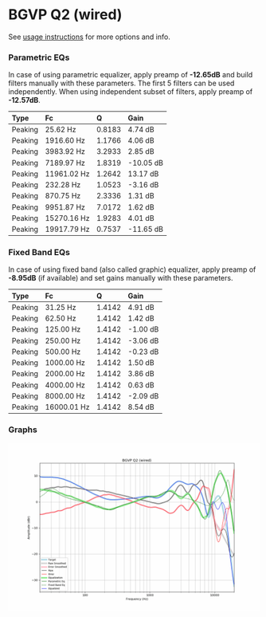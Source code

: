 # BGVP Q2 (wired)
See [usage instructions](https://github.com/jaakkopasanen/AutoEq#usage) for more options and info.

### Parametric EQs
In case of using parametric equalizer, apply preamp of **-12.65dB** and build filters manually
with these parameters. The first 5 filters can be used independently.
When using independent subset of filters, apply preamp of **-12.57dB**.

| Type    | Fc          |      Q | Gain      |
|:--------|:------------|:-------|:----------|
| Peaking | 25.62 Hz    | 0.8183 | 4.74 dB   |
| Peaking | 1916.60 Hz  | 1.1766 | 4.06 dB   |
| Peaking | 3983.92 Hz  | 3.2933 | 2.85 dB   |
| Peaking | 7189.97 Hz  | 1.8319 | -10.05 dB |
| Peaking | 11961.02 Hz | 1.2642 | 13.17 dB  |
| Peaking | 232.28 Hz   | 1.0523 | -3.16 dB  |
| Peaking | 870.75 Hz   | 2.3336 | 1.31 dB   |
| Peaking | 9951.87 Hz  | 7.0172 | 1.62 dB   |
| Peaking | 15270.16 Hz | 1.9283 | 4.01 dB   |
| Peaking | 19917.79 Hz | 0.7537 | -11.65 dB |

### Fixed Band EQs
In case of using fixed band (also called graphic) equalizer, apply preamp of **-8.95dB**
(if available) and set gains manually with these parameters.

| Type    | Fc          |      Q | Gain     |
|:--------|:------------|:-------|:---------|
| Peaking | 31.25 Hz    | 1.4142 | 4.91 dB  |
| Peaking | 62.50 Hz    | 1.4142 | 1.42 dB  |
| Peaking | 125.00 Hz   | 1.4142 | -1.00 dB |
| Peaking | 250.00 Hz   | 1.4142 | -3.06 dB |
| Peaking | 500.00 Hz   | 1.4142 | -0.23 dB |
| Peaking | 1000.00 Hz  | 1.4142 | 1.50 dB  |
| Peaking | 2000.00 Hz  | 1.4142 | 3.86 dB  |
| Peaking | 4000.00 Hz  | 1.4142 | 0.63 dB  |
| Peaking | 8000.00 Hz  | 1.4142 | -2.09 dB |
| Peaking | 16000.01 Hz | 1.4142 | 8.54 dB  |

### Graphs
![](./BGVP%20Q2%20(wired).png)